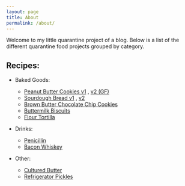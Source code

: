 ```yaml
---
layout: page
title: About
permalink: /about/
---
```


Welcome to my little quarantine project of a blog.
Below is a list of the different quarantine food projects grouped by category.


Recipes:
-
- Baked Goods:
    - [Peanut Butter Cookies v1](/blog/2020/03/23/Peanut-Butter-Cookies-v1.html) , [v2 (GF)](/blog/2020/04/05/Peanut-Butter-Cookies-v2-Gluten-Free.html)
    - [Sourdough Bread v1](/blog/2020/04/18/Sourdogh-Bread-v1.html) , [v2](/blog/2020/04/25/Sourdogh-Bread-v2.html)
    - [Brown Butter Chocolate Chip Cookies](/blog/2020/04/27/BA-Brown-Butter-Cookies.html)
    - [Buttermilk Biscuits](/blog/2020/05/02/Buttermilk-Biscuits.html)
    - [Flour Tortilla](/blog/2020/05/05/Flour-Tortillas.html)

- Drinks:
    - [Penicillin](/blog/2020/03/27/Penicillin.html)
    - [Bacon Whiskey](/blog/2020/04/29/Bacon-Whiskey.html)

- Other:
    - [Cultured Butter](/blog/2020/04/19/Cultured-Butter.html)
    - [Refrigerator Pickles](/blog/2020/04/22/Refrigerator-Pickles-v1.html)
